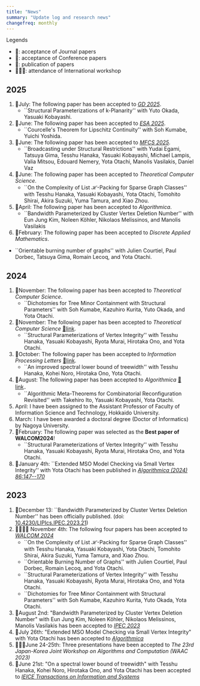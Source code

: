 ```yaml
---
title: "News"
summary: "Update log and research news"
changefreq: monthly
---
```


Legends
- 📕: acceptance of Journal papers
- 📘: acceptance of Conference papers
- 📖: publication of papers
- 🧑‍🤝‍🧑: attendance of International workshop

## 2025 
1. 📘July: The following paper has been accepted to [_GD 2025_](https://graphdrawing.github.io/gd2025/pages/accepted_papers/).
	- ``Structural Parameterizations of k-Planarity'' with Yuto Okada, Yasuaki Kobayashi.
1. 📘June: The following paper has been accepted to [_ESA 2025_](https://algo-conference.org/2025/esa/).
	- ``Courcelle's Theorem for Lipschitz Continuity'' with Soh Kumabe, Yuichi Yoshida.
1. 📘June: The following paper has been accepted to [_MFCS 2025_](https://mfcs2025.mimuw.edu.pl/#accepted). 
	- ``Broadcasting under Structural Restrictions'' with Yudai Egami, Tatsuya Gima, Tesshu Hanaka, Yasuaki Kobayashi, Michael Lampis, Valia Mitsou, Edouard Nemery, Yota Otachi, Manolis Vasilakis, Daniel Vaz
1. 📕June: The following paper has been accepted to _Theoretical Computer Science_.
	- ``On the Complexity of List $\mathcal H$-Packing for Sparse Graph Classes'' with Tesshu Hanaka, Yasuaki Kobayashi, Yota Otachi, Tomohito Shirai, Akira Suzuki, Yuma Tamura, and Xiao Zhou.
1. 📕April: The following paper has been accepted to _Algorithmica_.
	- ``Bandwidth Parameterized by Cluster Vertex Deletion Number'' 
	 with Eun Jung Kim, Noleen Köhler, Nikolaos Melissinos, and Manolis Vasilakis
1. 📕February: The following paper has been accepted to _Discrete Applied Mathematics_.
  - ``Orientable burning number of graphs'' with Julien Courtiel, Paul Dorbec, Tatsuya Gima, Romain Lecoq, and Yota Otachi.

## 2024
1. 📕November: The following paper has been accepted to _Theoretical Computer Science_.
	- ``Dichotomies for Tree Minor Containment with Structural Parameters'' with Soh Kumabe, Kazuhiro Kurita, Yuto Okada, and Yota Otachi.
1. 📕November: The following paper has been accepted to _Theoretical Computer Science_  [📕link](https://doi.org/10.1016/j.tcs.2024.114954).
	- ``Structural Parameterizations of Vertex Integrity'' with Tesshu Hanaka, Yasuaki Kobayashi, Ryota Murai, Hirotaka Ono, and Yota Otachi.
1. 📕October: The following paper has been accepted to _Information Processing Letters_ [📕link](https://doi.org/10.1016/j.ipl.2024.106536).
   - ``An improved spectral lower bound of treewidth'' with Tesshu Hanaka, Kohei Noro, Hirotaka Ono, Yota Otachi.
1. 📕August: The following paper has been accepted to _Algorithmica_ [📕link](https://doi.org/10.1007/s00453-024-01261-0)．
	-	``Algorithmic Meta-Theorems for Combinatorial Reconfiguration Revisited''  with Takehiro Ito, Yasuaki Kobayashi, Yota Otachi.
1. April: I have been assigned to the Assistant Professor of Faculty of Information Science and Technology, Hokkaido University.
1. March: I have been awarded a doctoral degree (Doctor of Informatics) by Nagoya University.
1. 🎉February: The following paper was selected as the **Best paper of WALCOM2024**!
   - ``Structural Parameterizations of Vertex Integrity'' with Tesshu Hanaka, Yasuaki Kobayashi, Ryota Murai, Hirotaka Ono, and Yota Otachi. 
1. 📖January 4th: ``Extended MSO Model Checking via Small Vertex Integrity'' with Yota Otachi has been published in [_Algorithmica (2024) 86:147--170_](https://doi.org/10.1007/s00453-023-01161-9)

## 2023
1. 📖December 13: ``Bandwidth Parameterized by Cluster Vertex Deletion Number'' has been officially published. (doi: [10.4230/LIPIcs.IPEC.2023.21](https://doi.org/10.4230/LIPIcs.IPEC.2023.21))
1. 📘📘📘📘 November 4th: The following four papers has been accepted to [_WALCOM 2024_](https://www.kono.cis.iwate-u.ac.jp/~yamanaka/walcom2024/) 
	- ``On the Complexity of List $\mathcal H$-Packing for Sparse Graph Classes'' with Tesshu Hanaka, Yasuaki Kobayashi, Yota Otachi, Tomohito Shirai, Akira Suzuki, Yuma Tamura, and Xiao Zhou.
	- ``Orientable Burning Number of Graphs'' with Julien Courtiel, Paul Dorbec, Romain Lecoq, and Yota Otachi.
	- ``Structural Parameterizations of Vertex Integrity'' with Tesshu Hanaka, Yasuaki Kobayashi, Ryota Murai, Hirotaka Ono, and Yota Otachi.
	- ``Dichotomies for Tree Minor Containment with Structural Parameters'' with Soh Kumabe, Kazuhiro Kurita, Yuto Okada, Yota Otachi.
1. 📘August 2nd: "Bandwidth Parameterized by Cluster Vertex Deletion Number" 
	 with Eun Jung Kim, Noleen Köhler, Nikolaos Melissinos, Manolis Vasilakis has been accepted to [_IPEC 2023_](https://algo-conference.org/2023/ipec/)
1. 📕July 26th: "Extended MSO Model Checking via Small Vertex Integrity" with Yota Otachi has been accepted to [_Algorithmica_](https://www.springer.com/journal/453)
1. 🧑‍🤝‍🧑June 24-25th: Three presentations have been accepted to _The 23rd Japan-Korea Joint Workshop on Algorithms and Computation (WAAC 2023)_
1. 📕June 21st: "On a spectral lower bound of treewidth" with Tesshu Hanaka, Kohei Noro, Hirotaka Ono, and Yota Otachi
	has been accepted to [_IEICE Transactions on Information and Systems_](https://search.ieice.org/iss/index.html)
